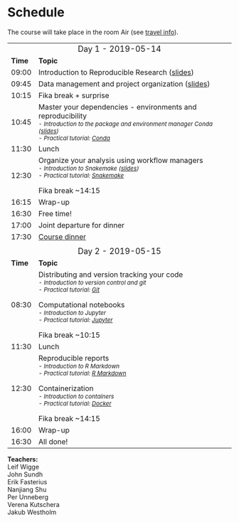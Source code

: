 <h1> Schedule </h1>

The course will take place in the room Air (see [travel info](travel.md)).

<table>
  <tr>
    <td colspan="3">
      <font size="4">
      <center> Day 1 - 2019-05-14 </center>
    </td>
  </tr>
  <tr>
    <td> <font size="3"><b>Time</b> </td>
    <td> <font size="3"><b>Topic</b> </td>
  </tr>
  <tr>
    <td> <font size="3"> 09:00
    <td> <font size="3"> Introduction to Reproducible Research (<a href="https://docs.google.com/presentation/d/1ocMn6-loFqa9HSDCsFz9wAvpanfIALbSxie04F15wl0/edit?usp=sharing">slides</a>)</td>
  </tr>
  <tr>
    <td> <font size="3"> 09:45 </td>
    <td> <font size="3"> Data management and project organization (<a href="https://docs.google.com/presentation/d/19Hqck9JsqPckRqwVpYaT6Tndh7E2zOQ4r_DQWOj9W-I/edit?usp=sharing">slides</a>)</td>
  </tr>
  <tr>
    <td> <font size="3"> 10:15 </td>
    <td> <font size="3"> Fika break + surprise</td>
  </tr>
  <tr>
    <td> <font size="3"> 10:45 </td>
    <td>
      <font size="3"> Master your dependencies - environments and reproducibility
      <font size="2"><i><br>
      - Introduction to the package and environment manager Conda (<a href="https://drive.google.com/file/d/1UyWoNJz9rsUaWn5lJmaucgn4nLhZVN0y/view?usp=sharing">slides</a>)<br>
      - Practical tutorial: <a href="../conda/">Conda</a>
    </td>
  </tr>
  <tr>
    <td> <font size="3"> 11:30  </td>
    <td> <font size="3"> Lunch </td>
  </tr>
  <tr>
    <td> <font size="3"> 12:30 </td>
    <td>
      <font size="3"> Organize your analysis using workflow managers
      <font size="2"><i><br>
      - Introduction to Snakemake (<a href="https://docs.google.com/presentation/d/1KvtbHse38WIgJWuccWir2P6LwmhzupaCAFZ4HYGLp-Y/edit?usp=sharing">slides</a>)<br>
      - Practical tutorial: <a href="../snakemake/">Snakemake</a></i><br><br>
      <font size="3">Fika break ~14:15
    </td>
  </tr>
  <tr>
    <td> <font size="3"> 16:15 </td>
    <td> <font size="3"> Wrap-up </td>
  </tr>
  <tr>
    <td> <font size="3"> 16:30 </td>
    <td> <font size="3"> Free time!</td>
  </tr>
  <tr>
    <td> <font size="3"> 17:00 </td>
    <td> <font size="3"> Joint departure for dinner</td>
  </tr>
  <tr>
    <td> <font size="3"> 17:30 </td>
    <td> <font size="3"> <a href="../travel/">Course dinner</a></td>
  </tr>
  <tr>
    <td colspan="3"> </td>
  </tr>
  <tr>
    <td colspan="3">
      <font size="4">
      <center> Day 2  - 2019-05-15 </center>
    </td>
  </tr>
  <tr>
    <td> <font size="3"><b>Time</b> </td>
    <td> <font size="3"><b>Topic</b> </td>
  </tr>
  <tr>
    <td> <font size="3"> 08:30 </td>
    <td>
      <font size="3"> Distributing and version tracking your code
      <font size="2"><i><br>
      - Introduction to version control and git<br>
      - Practical tutorial: <a href="../git/">Git</a></i>
      <br><br>
      <font size="3"> Computational notebooks
      <font size="2"><i><br>
      - Introduction to Jupyter <br>
      - Practical tutorial: <a href="../jupyter/">Jupyter</a></i><br><br>
      <font size="3">Fika break ~10:15
    </td>
  </tr>
  <tr>
    <td> <font size="3"> 11:30
    <td> <font size="3"> Lunch </td>
  </tr>
  <tr>
    <td> <font size="3"> 12:30 </td>
    <td>
      <font size="3"> Reproducible reports
      <font size="2"><i><br>
      - Introduction to R Markdown <br>
      - Practical tutorial: <a href="../rmarkdown/">R Markdown</a></i>
      <br><br>
      <font size="3"> Containerization
      <font size="2"><i><br>
      - Introduction to containers <br>
      - Practical tutorial: <a href="../docker/">Docker</a></i><br><br>
      <font size="3">Fika break ~14:15
    </td>
  </tr>
  <tr>
    <td> <font size="3"> 16:00 </td>
    <td> <font size="3"> Wrap-up </td>
  </tr>
  <tr>
    <td> <font size="3"> 16:30 </td>
    <td> <font size="3"> All done! </td>
  </tr>
</table>

**Teachers:**  
Leif Wigge  
John Sundh  
Erik Fasterius  
Nanjiang Shu  
Per Unneberg  
Verena Kutschera  
Jakub Westholm  
